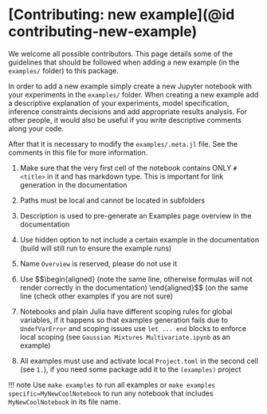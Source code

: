 # [Contributing: new example](@id contributing-new-example)

We welcome all possible contributors. This page details some of the guidelines that should be followed when adding a new example (in the `examples/` folder) to this package.

In order to add a new example simply create a new Jupyter notebook with your experiments in the `examples/` folder. When creating a new example add a descriptive explanation of your experiments, model specification, inference constraints decisions and add appropriate results analysis. For other people, it would also be useful if you write descriptive comments along your code.

After that it is necessary to modify the `examples/.meta.jl` file. See the comments in this file for more information.

1. Make sure that the very first cell of the notebook contains ONLY `# <title>` in it and has markdown type. This is important for link generation in the documentation
2. Paths must be local and cannot be located in subfolders
3. Description is used to pre-generate an Examples page overview in the documentation
4. Use hidden option to not include a certain example in the documentation (build will still run to ensure the example runs)
5. Name `Overview` is reserved, please do not use it
6. Use \$\$\begin{aligned} (note the same line, otherwise formulas will not render correctly in the documentation)
                   <latex formulas here>
                   \end{aligned}\$\$ (on the same line (check other examples if you are not sure)
7. Notebooks and plain Julia have different scoping rules for global variables, if it happens so that examples generation fails due to `UndefVarError` and scoping issues use `let ... end` blocks to enforce local scoping (see `Gaussian Mixtures Multivariate.ipynb` as an example)

8. All examples must use and activate local `Project.toml` in the second cell (see `1.`), if you need some package add it to the `(examples)` project

!!! note
    Use `make examples` to run all examples or `make examples specific=MyNewCoolNotebook` to run any notebook that includes `MyNewCoolNotebook` in its file name.